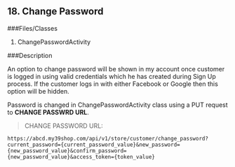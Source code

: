 ## 18. Change Password

###Files/Classes

1. ChangePasswordActivity

###Description

An option to change password will be shown in my account once customer is logged in using valid credentials which he has created during Sign Up process. If the customer logs in with either Facebook or Google then this option will be hidden.

Password is changed in ChangePasswordActivity class using a PUT request to **CHANGE PASSWRD URL**.

>CHANGE PASSWORD URL:

```API
https://abcd.my39shop.com/api/v1/store/customer/change_password?current_password={current_password_value}&new_password={new_password_value}&confirm_password={new_password_value}&access_token={token_value}
```